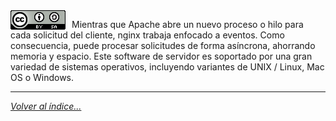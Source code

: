 <img src="../imagenes/MI-LICENCIA88x31.png" style="float: left; margin-right: 10px;" />


Mientras que Apache abre un nuevo proceso o hilo para cada solicitud del cliente, nginx trabaja enfocado a eventos. Como consecuencia, puede procesar solicitudes de forma asíncrona, ahorrando memoria y espacio. Este software de servidor es soportado por una gran variedad de sistemas operativos, incluyendo variantes de UNIX / Linux, Mac OS o Windows.

________________________________________
*[Volver al índice...](../README.md)*
